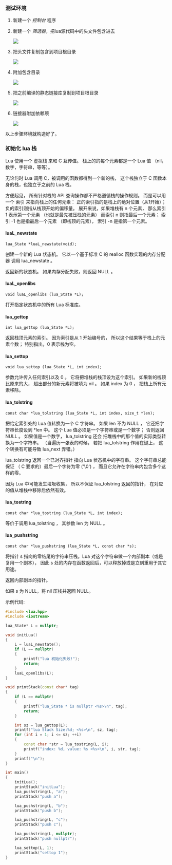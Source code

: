 

### 测试环境

1. 新建一个 *控制台* 程序
2. 新建一个 *筛选器*，把lua源代码中的头文件包含进去

	<img src="../images/QQ截图20200929202530.png">

3. 把头文件复制包含到项目根目录

	<img src="../images/QQ截图20200929202643.png">

4. 附加包含目录

	<img src="../images/QQ截图20200929202738.png">

5. 把之前编译的静态链接库复制到项目根目录

	<img src="../images/QQ截图20200929202912.png">

6. 链接器附加依赖项

	<img src="../images/QQ截图20200929203013.png">

以上步骤环境就构造好了。


### 初始化 lua 栈

Lua 使用一个 虚拟栈 来和 C 互传值。 栈上的的每个元素都是一个 Lua 值 （nil，数字，字符串，等等）。

无论何时 Lua 调用 C，被调用的函数都得到一个新的栈， 这个栈独立于 C 函数本身的栈，也独立于之前的 Lua 栈。

方便起见， 所有针对栈的 API 查询操作都不严格遵循栈的操作规则。 而是可以用一个 索引 来指向栈上的任何元素： 正的索引指的是栈上的绝对位置（从1开始）； 负的索引则指从栈顶开始的偏移量。 展开来说，如果堆栈有 n 个元素， 那么索引 1 表示第一个元素 （也就是最先被压栈的元素） 而索引 n 则指最后一个元素； 索引 -1 也是指最后一个元素 （即栈顶的元素）， 索引 -n 是指第一个元素。


#### luaL_newstate

`lua_State *luaL_newstate(void);`

创建一个新的 Lua 状态机。 它以一个基于标准 C 的 realloc 函数实现的内存分配器 调用 lua\_newstate 。

返回新的状态机。 如果内存分配失败，则返回 NULL 。


#### luaL_openlibs

`void luaL_openlibs (lua_State *L);`

打开指定状态机中的所有 Lua 标准库。


#### lua_gettop

`int lua_gettop (lua_State *L);`

返回栈顶元素的索引。 因为索引是从 1 开始编号的， 所以这个结果等于栈上的元素个数； 特别指出，0 表示栈为空。

#### lua_settop

`void lua_settop (lua_State *L, int index);`

参数允许传入任何索引以及 0 。 它将把堆栈的栈顶设为这个索引。 如果新的栈顶比原来的大， 超出部分的新元素将被填为 nil 。 如果 index 为 0 ， 把栈上所有元素移除。

#### lua_tolstring

`const char *lua_tolstring (lua_State *L, int index, size_t *len);`

把给定索引处的 Lua 值转换为一个 C 字符串。 如果 len 不为 NULL ， 它还把字符串长度设到 \*len 中。 这个 Lua 值必须是一个字符串或是一个数字； 否则返回 NULL 。 如果值是一个数字， lua\_tolstring 还会 把堆栈中的那个值的实际类型转换为一个字符串。 （当遍历一张表的时候， 若把 lua\_tolstring 作用在键上， 这个转换有可能导致 lua\_next 弄错。）

lua_tolstring 返回一个已对齐指针 指向 Lua 状态机中的字符串。 这个字符串总能保证 （ C 要求的）最后一个字符为零 ('\0') ， 而且它允许在字符串内包含多个这样的零。

因为 Lua 中可能发生垃圾收集， 所以不保证 lua_tolstring 返回的指针， 在对应的值从堆栈中移除后依然有效。

#### lua_tostring

`const char *lua_tostring (lua_State *L, int index);`

等价于调用 lua_tolstring ， 其参数 len 为 NULL 。


#### lua_pushstring

`const char *lua_pushstring (lua_State *L, const char *s);`

将指针 s 指向的零结尾的字符串压栈。Lua 对这个字符串做一个内部副本（或是复用一个副本）， 因此 s 处的内存在函数返回后，可以释放掉或是立刻重用于其它用途。

返回内部副本的指针。

如果 s 为 NULL，将 nil 压栈并返回 NULL。


示例代码:

```c++
#include <lua.hpp>
#include <iostream>

lua_State* L = nullptr;

void initLua()
{
	L = luaL_newstate();
	if (L == nullptr)
	{
		printf("lua 初始化失败!");
		return;
	}
	luaL_openlibs(L);
}

void printStack(const char* tag)
{
	if (L == nullptr)
	{
		printf("lua_State * is nullptr <%s>\n", tag);
		return;
	}

	int sz = lua_gettop(L);
	printf("lua Stack Size:%d; <%s>\n", sz, tag);
	for (int i = 1; i <= sz; ++i)
	{
		const char *str = lua_tostring(L, i);
		printf("index: %d, value: %s <%s>\n", i, str, tag);
	}
	printf("\n");
}

int main()
{
	initLua();
	printStack("initLua");
	lua_pushstring(L, "a");
	printStack("push a");

	lua_pushstring(L, "b");
	printStack("push b");

	lua_pushstring(L, "c");
	printStack("push c");

	lua_pushstring(L, nullptr);
	printStack("push nullptr");

	lua_settop(L, 1);
	printStack("settop 1");
}

```